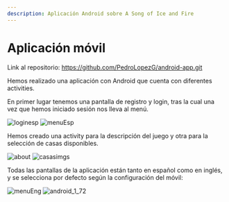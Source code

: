 ```yaml
---
description: Aplicación Android sobre A Song of Ice and Fire
---
```


# Aplicación móvil

Link al repositorio: https://github.com/PedroLopezG/android-app.git

Hemos realizado una aplicación con Android que cuenta con diferentes activities.&#x20;

En primer lugar tenemos una pantalla de registro y login, tras la cual una vez que hemos iniciado sesión nos lleva al menú.

![loginesp](https://user-images.githubusercontent.com/98825807/200420849-c90cd436-a9fa-47a4-8cfa-b1f38d3f069c.png) ![menuEsp](https://user-images.githubusercontent.com/98825807/200416764-d4391265-b7a4-4d35-867c-0f309b1feaab.png)

Hemos creado una activity para la descripción del juego y otra para la selección de casas disponibles.

![about](https://user-images.githubusercontent.com/98825807/200416807-ed4fa6a6-0e83-4e15-b990-954f5d0f6346.png) ![casasimgs](https://user-images.githubusercontent.com/98825807/200810803-a5f5640c-4e65-45ee-ab41-d2ad6544d010.png)

Todas las pantallas de la aplicación están tanto en español como en inglés, y se selecciona por defecto según la configuración del móvil:

![menuEng](https://user-images.githubusercontent.com/98825807/200416872-f6ca09e0-da38-410f-a634-6fa3864af58e.png) ![android\_1\_72](https://user-images.githubusercontent.com/98824525/200430207-970c8ddc-d4e1-483b-827b-c06d09384e73.png)

##
